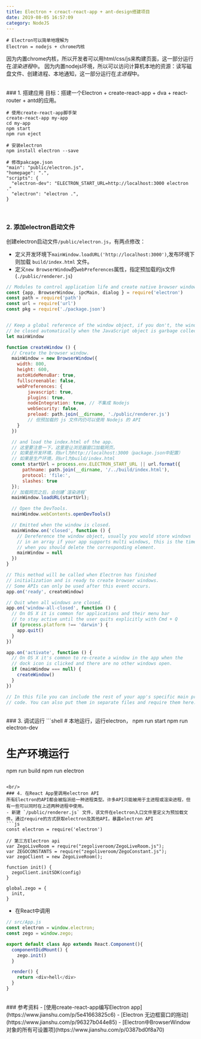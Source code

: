 ```yaml
---
title: Electron + creact-react-app + ant-design搭建项目
date: 2019-08-05 16:57:09
category: NodeJS
---
```


```shell
# Electron可以简单地理解为
Electron = nodejs + chrome内核
```
因为内置chrome内核，所以开发者可以用html/css/js来构建页面，这一部分运行在*渲染进程*中。
因为内置nodejs环境，所以可以访问计算机本地的资源：读写磁盘文件、创建进程、本地通知，这一部分运行在*主进程*中。


<br/>
### 1. 搭建应用
目标：搭建一个Electron + create-react-app + dva + react-router + antd的应用。

```shell
# 使用create-react-app脚手架
create-react-app my-app
cd my-app
npm start
npm run eject

# 安装electron
npm install electron --save

# 修改pakcage.json
"main": "public/electron.js",
"homepage": ".",
"scripts": {
  "electron-dev": "ELECTRON_START_URL=http://localhost:3000 electron ."
  "electron": "electron .",
}

```


<br/>

### 2. 添加electron启动文件
创建electron启动文件`/public/electron.js`，有两点修改：
- 定义开发环境下`mainWindow.loadURL('http://localhost:3000')`,发布环境下则加载 `build/index.html` 文件。
- 定义`new BrowserWindow`的`webPreferences`属性，指定预加载的js文件(`./public/renderer.js`)
```js
// Modules to control application life and create native browser window
const {app, BrowserWindow, ipcMain, dialog } = require('electron')
const path = require('path')
const url = require('url')
const pkg = require('./package.json')


// Keep a global reference of the window object, if you don't, the window will
// be closed automatically when the JavaScript object is garbage collected.
let mainWindow

function createWindow () {
  // Create the browser window.
  mainWindow = new BrowserWindow({
    width: 800, 
    height: 600,
    autoHideMenuBar: true,
    fullscreenable: false,
    webPreferences: {
        javascript: true,
        plugins: true,
        nodeIntegration: true, // 不集成 Nodejs
        webSecurity: false,
        preload: path.join(__dirname, './public/renderer.js') 
        // 但预加载的 js 文件内仍可以使用 Nodejs 的 API
    }
  })

  // and load the index.html of the app.
  // 这里要注意一下，这里是让浏览器窗口加载网页。
  // 如果是开发环境，则url为http://localhost:3000（package.json中配置）
  // 如果是生产环境，则url为build/index.html
  const startUrl = process.env.ELECTRON_START_URL || url.format({
      pathname: path.join(__dirname, '/../build/index.html'),
      protocol: 'file:',
      slashes: true
  });
  // 加载网页之后，会创建`渲染进程`
  mainWindow.loadURL(startUrl);

  // Open the DevTools.
  mainWindow.webContents.openDevTools()

  // Emitted when the window is closed.
  mainWindow.on('closed', function () {
    // Dereference the window object, usually you would store windows
    // in an array if your app supports multi windows, this is the time
    // when you should delete the corresponding element.
    mainWindow = null
  })
}

// This method will be called when Electron has finished
// initialization and is ready to create browser windows.
// Some APIs can only be used after this event occurs.
app.on('ready', createWindow)

// Quit when all windows are closed.
app.on('window-all-closed', function () {
  // On OS X it is common for applications and their menu bar
  // to stay active until the user quits explicitly with Cmd + Q
  if (process.platform !== 'darwin') {
    app.quit()
  }
})

app.on('activate', function () {
  // On OS X it's common to re-create a window in the app when the
  // dock icon is clicked and there are no other windows open.
  if (mainWindow === null) {
    createWindow()
  }
})

// In this file you can include the rest of your app's specific main process
// code. You can also put them in separate files and require them here.
```


<br/>
### 3. 调试运行
```shell
# 本地运行，运行electron，
npm run start
npm run electron-dev

# 生产环境运行
npm run build
npm run electron
```

<br/>
### 4. 在React App里调用electron API
所有Electron的API都会被指派给一种进程类型。许多API只能被用于主进程或渲染进程，但有一些可以同时在上述两种进程中使用。
- 新建 `/public/renderer.js` 文件，该文件在electron入口文件里定义为预加载文件。通过require的方式获取electron及其他API，暴露electron API
```js
const electron = require('electron')

// 第三方Electron api
var ZegoLiveRoom = require("zegoliveroom/ZegoLiveRoom.js");
var ZEGOCONSTANTS = require("zegoliveroom/ZegoConstant.js");
var zegoClient = new ZegoLiveRoom();

function init() {
  zegoClient.initSDK(config)
}

global.zego = {
  init,
}
```
- 在React中调用
```js
// src/App.js
const electron = window.electron;
const zego = window.zego;

export default class App extends React.Component(){
  componentDidMount() {
    zego.init()
  }

  render() {
    return <div>hell</div>
  }
}
```



<br/>
### 参考资料
- [使用create-react-app编写Electron app](https://www.jianshu.com/p/5e41663825c6)
- [Electron 无边框窗口的拖动](https://www.jianshu.com/p/96327b044e85)
- [Electron中BrowserWindow对象的所有可设置项](https://www.jianshu.com/p/0387bd0f8a70)